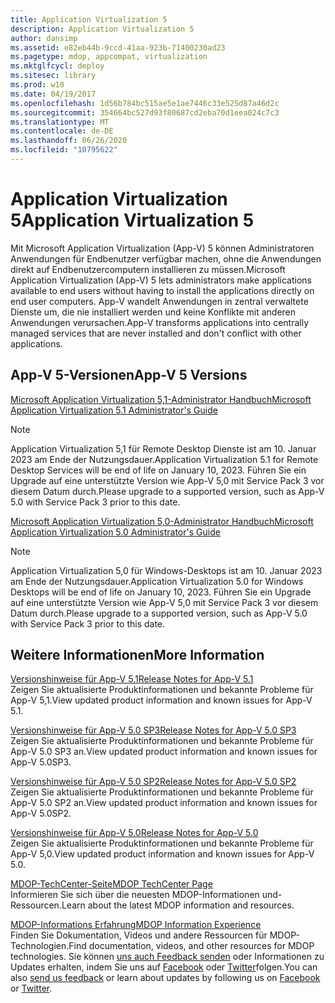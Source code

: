 ```yaml
---
title: Application Virtualization 5
description: Application Virtualization 5
author: dansimp
ms.assetid: e82eb44b-9ccd-41aa-923b-71400230ad23
ms.pagetype: mdop, appcompat, virtualization
ms.mktglfcycl: deploy
ms.sitesec: library
ms.prod: w10
ms.date: 04/19/2017
ms.openlocfilehash: 1d56b784bc515ae5e1ae7446c33e525d87a46d2c
ms.sourcegitcommit: 354664bc527d93f80687cd2eba70d1eea024c7c3
ms.translationtype: MT
ms.contentlocale: de-DE
ms.lasthandoff: 06/26/2020
ms.locfileid: "10795622"
---
```

# <span data-ttu-id="1468f-103">Application Virtualization 5</span><span class="sxs-lookup"><span data-stu-id="1468f-103">Application Virtualization 5</span></span>


<span data-ttu-id="1468f-104">Mit Microsoft Application Virtualization (App-V) 5 können Administratoren Anwendungen für Endbenutzer verfügbar machen, ohne die Anwendungen direkt auf Endbenutzercomputern installieren zu müssen.</span><span class="sxs-lookup"><span data-stu-id="1468f-104">Microsoft Application Virtualization (App-V) 5 lets administrators make applications available to end users without having to install the applications directly on end user computers.</span></span> <span data-ttu-id="1468f-105">App-V wandelt Anwendungen in zentral verwaltete Dienste um, die nie installiert werden und keine Konflikte mit anderen Anwendungen verursachen.</span><span class="sxs-lookup"><span data-stu-id="1468f-105">App-V transforms applications into centrally managed services that are never installed and don't conflict with other applications.</span></span>

## <span data-ttu-id="1468f-106">App-V 5-Versionen</span><span class="sxs-lookup"><span data-stu-id="1468f-106">App-V 5 Versions</span></span>


[<span data-ttu-id="1468f-107">Microsoft Application Virtualization 5,1-Administrator Handbuch</span><span class="sxs-lookup"><span data-stu-id="1468f-107">Microsoft Application Virtualization 5.1 Administrator's Guide</span></span>](microsoft-application-virtualization-51-administrators-guide.md)

> [!NOTE]
> <span data-ttu-id="1468f-108">Application Virtualization 5,1 für Remote Desktop Dienste ist am 10. Januar 2023 am Ende der Nutzungsdauer.</span><span class="sxs-lookup"><span data-stu-id="1468f-108">Application Virtualization 5.1 for Remote Desktop Services will be end of life on January 10, 2023.</span></span> <span data-ttu-id="1468f-109">Führen Sie ein Upgrade auf eine unterstützte Version wie App-V 5,0 mit Service Pack 3 vor diesem Datum durch.</span><span class="sxs-lookup"><span data-stu-id="1468f-109">Please upgrade to a supported version, such as App-V 5.0 with Service Pack 3 prior to this date.</span></span>

[<span data-ttu-id="1468f-110">Microsoft Application Virtualization 5,0-Administrator Handbuch</span><span class="sxs-lookup"><span data-stu-id="1468f-110">Microsoft Application Virtualization 5.0 Administrator's Guide</span></span>](microsoft-application-virtualization-50-administrators-guide.md)

> [!NOTE] 
> <span data-ttu-id="1468f-111">Application Virtualization 5,0 für Windows-Desktops ist am 10. Januar 2023 am Ende der Nutzungsdauer.</span><span class="sxs-lookup"><span data-stu-id="1468f-111">Application Virtualization 5.0 for Windows Desktops will be end of life on January 10, 2023.</span></span> <span data-ttu-id="1468f-112">Führen Sie ein Upgrade auf eine unterstützte Version wie App-V 5,0 mit Service Pack 3 vor diesem Datum durch.</span><span class="sxs-lookup"><span data-stu-id="1468f-112">Please upgrade to a supported version, such as App-V 5.0 with Service Pack 3 prior to this date.</span></span>

## <span data-ttu-id="1468f-113">Weitere Informationen</span><span class="sxs-lookup"><span data-stu-id="1468f-113">More Information</span></span>


<a href="" id="release-notes-for-app-v-5-1"></a>[<span data-ttu-id="1468f-114">Versionshinweise für App-V 5.1</span><span class="sxs-lookup"><span data-stu-id="1468f-114">Release Notes for App-V 5.1</span></span>](release-notes-for-app-v-51.md)  
<span data-ttu-id="1468f-115">Zeigen Sie aktualisierte Produktinformationen und bekannte Probleme für App-V 5,1.</span><span class="sxs-lookup"><span data-stu-id="1468f-115">View updated product information and known issues for App-V 5.1.</span></span>

<a href="" id="release-notes-for-app-v-5-0-sp3"></a>[<span data-ttu-id="1468f-116">Versionshinweise für App-V 5.0 SP3</span><span class="sxs-lookup"><span data-stu-id="1468f-116">Release Notes for App-V 5.0 SP3</span></span>](release-notes-for-app-v-50-sp3.md)  
<span data-ttu-id="1468f-117">Zeigen Sie aktualisierte Produktinformationen und bekannte Probleme für App-V 5.0 SP3 an.</span><span class="sxs-lookup"><span data-stu-id="1468f-117">View updated product information and known issues for App-V 5.0SP3.</span></span>

<a href="" id="release-notes-for-app-v-5-0-sp2"></a>[<span data-ttu-id="1468f-118">Versionshinweise für App-V 5.0 SP2</span><span class="sxs-lookup"><span data-stu-id="1468f-118">Release Notes for App-V 5.0 SP2</span></span>](release-notes-for-app-v-50-sp2.md)  
<span data-ttu-id="1468f-119">Zeigen Sie aktualisierte Produktinformationen und bekannte Probleme für App-V 5.0 SP2 an.</span><span class="sxs-lookup"><span data-stu-id="1468f-119">View updated product information and known issues for App-V 5.0SP2.</span></span>

<a href="" id="release-notes-for-app-v-5-0"></a>[<span data-ttu-id="1468f-120">Versionshinweise für App-V 5.0</span><span class="sxs-lookup"><span data-stu-id="1468f-120">Release Notes for App-V 5.0</span></span>](release-notes-for-app-v-50.md)  
<span data-ttu-id="1468f-121">Zeigen Sie aktualisierte Produktinformationen und bekannte Probleme für App-V 5,0.</span><span class="sxs-lookup"><span data-stu-id="1468f-121">View updated product information and known issues for App-V 5.0.</span></span>

<a href="" id="mdop-techcenter-page"></a>[<span data-ttu-id="1468f-122">MDOP-TechCenter-Seite</span><span class="sxs-lookup"><span data-stu-id="1468f-122">MDOP TechCenter Page</span></span>](https://go.microsoft.com/fwlink/p/?LinkId=225286)  
<span data-ttu-id="1468f-123">Informieren Sie sich über die neuesten MDOP-Informationen und-Ressourcen.</span><span class="sxs-lookup"><span data-stu-id="1468f-123">Learn about the latest MDOP information and resources.</span></span>

<a href="" id="mdop-information-experience"></a>[<span data-ttu-id="1468f-124">MDOP-Informations Erfahrung</span><span class="sxs-lookup"><span data-stu-id="1468f-124">MDOP Information Experience</span></span>](https://go.microsoft.com/fwlink/p/?LinkId=236032)  
<span data-ttu-id="1468f-125">Finden Sie Dokumentation, Videos und andere Ressourcen für MDOP-Technologien.</span><span class="sxs-lookup"><span data-stu-id="1468f-125">Find documentation, videos, and other resources for MDOP technologies.</span></span> <span data-ttu-id="1468f-126">Sie können [uns auch Feedback senden](mailto:MDOPDocs@microsoft.com) oder Informationen zu Updates erhalten, indem Sie uns auf [Facebook](https://go.microsoft.com/fwlink/p/?LinkId=242445) oder [Twitter](https://go.microsoft.com/fwlink/p/?LinkId=242447)folgen.</span><span class="sxs-lookup"><span data-stu-id="1468f-126">You can also [send us feedback](mailto:MDOPDocs@microsoft.com) or learn about updates by following us on [Facebook](https://go.microsoft.com/fwlink/p/?LinkId=242445) or [Twitter](https://go.microsoft.com/fwlink/p/?LinkId=242447).</span></span>






 

 





